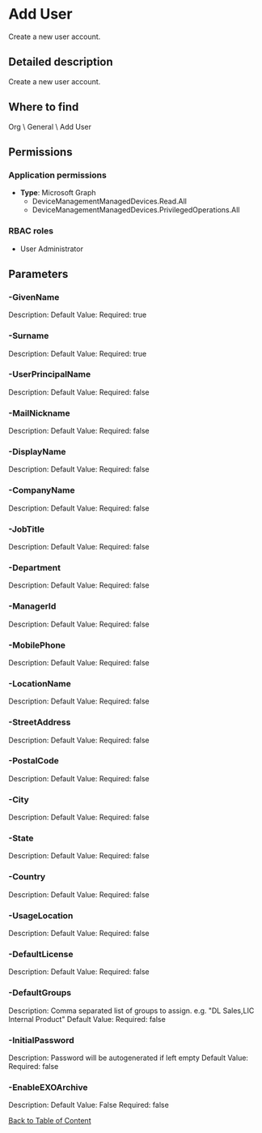 # Add User

Create a new user account.

## Detailed description
Create a new user account.

## Where to find
Org \ General \ Add User

## Permissions
### Application permissions
- **Type**: Microsoft Graph
  - DeviceManagementManagedDevices.Read.All
  - DeviceManagementManagedDevices.PrivilegedOperations.All

### RBAC roles
- User Administrator


## Parameters
### -GivenName
Description: 
Default Value: 
Required: true

### -Surname
Description: 
Default Value: 
Required: true

### -UserPrincipalName
Description: 
Default Value: 
Required: false

### -MailNickname
Description: 
Default Value: 
Required: false

### -DisplayName
Description: 
Default Value: 
Required: false

### -CompanyName
Description: 
Default Value: 
Required: false

### -JobTitle
Description: 
Default Value: 
Required: false

### -Department
Description: 
Default Value: 
Required: false

### -ManagerId
Description: 
Default Value: 
Required: false

### -MobilePhone
Description: 
Default Value: 
Required: false

### -LocationName
Description: 
Default Value: 
Required: false

### -StreetAddress
Description: 
Default Value: 
Required: false

### -PostalCode
Description: 
Default Value: 
Required: false

### -City
Description: 
Default Value: 
Required: false

### -State
Description: 
Default Value: 
Required: false

### -Country
Description: 
Default Value: 
Required: false

### -UsageLocation
Description: 
Default Value: 
Required: false

### -DefaultLicense
Description: 
Default Value: 
Required: false

### -DefaultGroups
Description: Comma separated list of groups to assign. e.g. "DL Sales,LIC Internal Product"
Default Value: 
Required: false

### -InitialPassword
Description: Password will be autogenerated if left empty
Default Value: 
Required: false

### -EnableEXOArchive
Description: 
Default Value: False
Required: false


[Back to Table of Content](../../../README.md)

